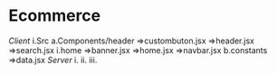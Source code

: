 # Ecommerce
*Client*
i.Src
a.Components/header
=>custombuton.jsx
=>header.jsx
=>search.jsx
i.home
=>banner.jsx
=>home.jsx
=>navbar.jsx
b.constants
=>data.jsx
*Server*
i.
ii.
iii.
